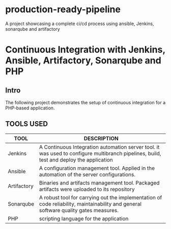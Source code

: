 # production-ready-pipeline

A project showcasing a complete ci/cd process using ansible, Jenkins, sonarqube and artifactory


# Continuous Integration with Jenkins, Ansible, Artifactory, Sonarqube and PHP

## Intro
The following project demonstrates the setup of continuous integration for a PHP-based application.

## TOOLS USED
|TOOL            |DESCRIPTION                                                                                                                                  |
|----------------|---------------------------------------------------------------------------------------------------------------------------------------------|
|Jenkins         |A Continuous Integration automation server tool. it was used to configure multibranch pipelines, build, test and deploy the application           |
|Ansible         |A configuration management tool. Applied in the automation of the server configurations.                                                     |
|Artifactory     |Binaries and artifacts management tool. Packaged artifacts were uploaded to its repository                                                   |
|Sonarqube       |A robust tool for carrying out the implementation of code reliability, maintainability and general software quality gates measures.          |
|PHP             |scripting language for the application                                                                                                       |

